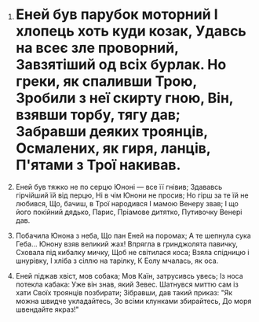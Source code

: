1. Еней був парубок моторний
   І хлопець хоть куди козак,
   Удавсь на всеє зле проворний,
   Завзятіший од всіх бурлак.
   Но греки, як спаливши Трою,
   Зробили з неї скирту гною,
   Він, взявши торбу, тягу дав;
   Забравши деяких троянців,
   Осмалених, як гиря, ланців,
   П'ятами з Трої накивав.
   =======

3. Еней був тяжко не по серцю
   Юноні — все її гнівив;
   Здававсь гірчійший їй від перцю,
   Ні в чім Юнони не просив;
   Но гірш за те їй не любився,
   Що, бачиш, в Трої народився
   І мамою Венеру звав;
   І що його покійний дядько,
   Парис, Пріамове дитятко,
   Путивочку Венері дав.

4. Побачила Юнона з неба,
   Що пан Еней на поромах;
   А те шепнула сука Геба...
   Юнону взяв великий жах!
   Впрягла в гринджолята павичку,
   Сховала під кибалку мичку,
   Щоб не світилася коса;
   Взяла спідницю і шнурівку,
   І хліба з сіллю на тарілку,
   К Еолу мчалась, як оса.

50. Еней піджав хвіст, мов собака;
   Мов Каїн, затрусивсь увесь;
   Із носа потекла кабака:
   Уже він знав, який Зевес.
   Шатнувся миттю сам із хати
   Своїх троянців позбирати;
   Зібравши, дав такий приказ:
   "Як можна швидче укладайтесь,
   Зо всіми клунками збирайтесь,
   До моря швендайте якраз!"

